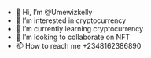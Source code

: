 - 👋 Hi, I’m @Umewizkelly
- 👀 I’m interested in cryptocurrency 
- 🌱 I’m currently learning cryptocurrency 
- 💞️ I’m looking to collaborate on NFT
- 📫 How to reach me +2348162386890 

<!---
Umewizkelly/Umewizkelly is a ✨ special ✨ repository because its `README.md` (this file) appears on your GitHub profile.
You can click the Preview link to take a look at your changes.
--->
